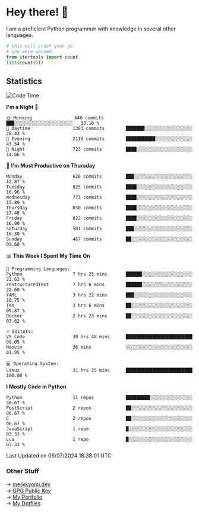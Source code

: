 # Hey there! 👋

I am a proficient Python programmer with knowledge in several other languages.

```py
# this will crash your pc.
# you were warned.
from itertools import count
list(count(0))
```

## Statistics
<!--START_SECTION:waka-->
![Code Time](http://img.shields.io/badge/Code%20Time-1%2C484%20hrs%202%20mins-blue)

**I'm a Night 🦉** 

```text
🌞 Morning                640 commits         ███░░░░░░░░░░░░░░░░░░░░░░   13.16 % 
🌆 Daytime                1383 commits        ███████░░░░░░░░░░░░░░░░░░   28.43 % 
🌃 Evening                2118 commits        ███████████░░░░░░░░░░░░░░   43.54 % 
🌙 Night                  723 commits         ████░░░░░░░░░░░░░░░░░░░░░   14.86 % 
```
📅 **I'm Most Productive on Thursday** 

```text
Monday                   626 commits         ███░░░░░░░░░░░░░░░░░░░░░░   12.87 % 
Tuesday                  825 commits         ████░░░░░░░░░░░░░░░░░░░░░   16.96 % 
Wednesday                773 commits         ████░░░░░░░░░░░░░░░░░░░░░   15.89 % 
Thursday                 850 commits         ████░░░░░░░░░░░░░░░░░░░░░   17.48 % 
Friday                   822 commits         ████░░░░░░░░░░░░░░░░░░░░░   16.90 % 
Saturday                 501 commits         ███░░░░░░░░░░░░░░░░░░░░░░   10.30 % 
Sunday                   467 commits         ██░░░░░░░░░░░░░░░░░░░░░░░   09.60 % 
```


📊 **This Week I Spent My Time On** 

```text
💬 Programming Languages: 
Python                   7 hrs 25 mins       ██████░░░░░░░░░░░░░░░░░░░   23.63 % 
reStructuredText         7 hrs 6 mins        ██████░░░░░░░░░░░░░░░░░░░   22.60 % 
YAML                     3 hrs 22 mins       ███░░░░░░░░░░░░░░░░░░░░░░   10.75 % 
TeX                      3 hrs 6 mins        ██░░░░░░░░░░░░░░░░░░░░░░░   09.87 % 
Docker                   2 hrs 23 mins       ██░░░░░░░░░░░░░░░░░░░░░░░   07.62 % 

🔥 Editors: 
VS Code                  30 hrs 48 mins      █████████████████████████   98.05 % 
Neovim                   36 mins             ░░░░░░░░░░░░░░░░░░░░░░░░░   01.95 % 

💻 Operating System: 
Linux                    31 hrs 25 mins      █████████████████████████   100.00 % 
```

**I Mostly Code in Python** 

```text
Python                   11 repos            █████████░░░░░░░░░░░░░░░░   36.67 % 
PostScript               2 repos             ██░░░░░░░░░░░░░░░░░░░░░░░   06.67 % 
C                        2 repos             ██░░░░░░░░░░░░░░░░░░░░░░░   06.67 % 
JavaScript               1 repo              █░░░░░░░░░░░░░░░░░░░░░░░░   03.33 % 
Lua                      1 repo              █░░░░░░░░░░░░░░░░░░░░░░░░   03.33 % 
```




 Last Updated on 06/07/2024 18:38:01 UTC
<!--END_SECTION:waka-->

### Other Stuff

→ [me@kyomi.dev](mailto:me@kyomi.dev)\
→ [GPG Public Key](https://github.com/bitterteriyaki.gpg)\
→ [My Portfolio](https://kyomi.dev)\
→ [My Dotfiles](https://github.com/bitterteriyaki/dotfiles)
